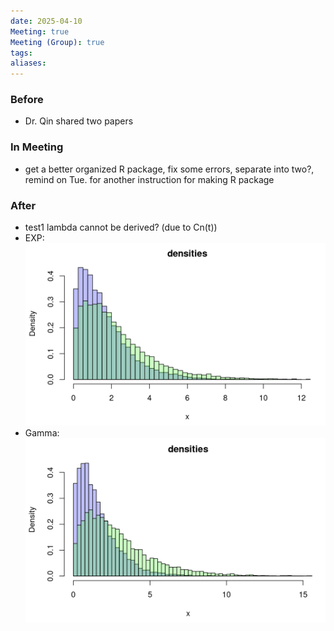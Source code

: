 ```yaml
---
date: 2025-04-10
Meeting: true
Meeting (Group): true
tags: 
aliases:
---
```


### Before
- Dr. Qin shared two papers

### In Meeting
- get a better organized R package, fix some errors, separate into two?, remind on Tue. for another instruction for making R package

### After
- test1 lambda cannot be derived? (due to Cn(t))
- EXP: ![](Pasted%20image%2020250410162513.png)
- Gamma: ![](Pasted%20image%2020250411110641.png)